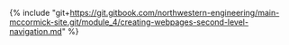 {% include "git+https://git.gitbook.com/northwestern-engineering/main-mccormick-site.git/module_4/creating-webpages-second-level-navigation.md" %}



